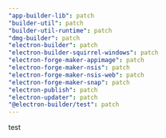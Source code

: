 ```yaml
---
"app-builder-lib": patch
"builder-util": patch
"builder-util-runtime": patch
"dmg-builder": patch
"electron-builder": patch
"electron-builder-squirrel-windows": patch
"electron-forge-maker-appimage": patch
"electron-forge-maker-nsis": patch
"electron-forge-maker-nsis-web": patch
"electron-forge-maker-snap": patch
"electron-publish": patch
"electron-updater": patch
"@electron-builder/test": patch
---
```


test
